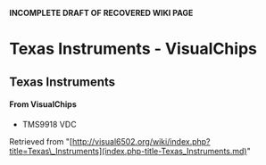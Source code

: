 **INCOMPLETE DRAFT OF RECOVERED WIKI PAGE**

# Texas Instruments - VisualChips

## Texas Instruments

#### From VisualChips

- TMS9918 VDC

Retrieved from "[http://visual6502.org/wiki/index.php?title=Texas\_Instruments](index.php-title-Texas_Instruments.md)"

